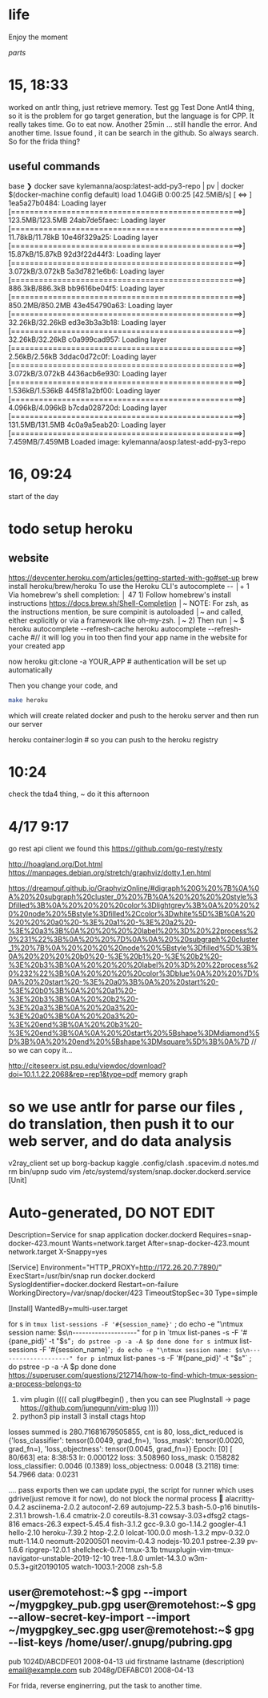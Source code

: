 # life
Enjoy the moment


*parts*

# 15, 18:33
worked on antlr thing, just retrieve memory.
Test gg
Test Done
Antl4 thing, so it is the problem for go target generation, but the language is for CPP.
It really takes time. Go to eat now.
Another 25min ... still handle the error.
And another time. Issue found , it can be search in the github. So always search.
So for the frida thing?


## useful commands
base ❯ docker save kylemanna/aosp:latest-add-py3-repo |  pv | docker $(docker-machine config default) load
1.04GiB 0:00:25 [42.5MiB/s] [                               <=>                                                                  ]
1ea5a27b0484: Loading layer [==================================================>]  123.5MB/123.5MB
24ab7de5faec: Loading layer [==================================================>]  11.78kB/11.78kB
10e46f329a25: Loading layer [==================================================>]  15.87kB/15.87kB
92d3f22d44f3: Loading layer [==================================================>]  3.072kB/3.072kB
5a3d7821e6b6: Loading layer [==================================================>]  886.3kB/886.3kB
bb9616be04f5: Loading layer [==================================================>]  850.2MB/850.2MB
43e454790a63: Loading layer [==================================================>]  32.26kB/32.26kB
ed3e3b3a3b18: Loading layer [==================================================>]  32.26kB/32.26kB
c0a999cad957: Loading layer [==================================================>]   2.56kB/2.56kB
3ddac0d72c0f: Loading layer [==================================================>]  3.072kB/3.072kB
4436acb6e930: Loading layer [==================================================>]  1.536kB/1.536kB
445f81a2bf00: Loading layer [==================================================>]  4.096kB/4.096kB
b7cda028720d: Loading layer [==================================================>]  131.5MB/131.5MB
4c0a9a5eab20: Loading layer [==================================================>]  7.459MB/7.459MB
Loaded image: kylemanna/aosp:latest-add-py3-repo

# 16, 09:24
start of the day
# todo setup heroku

## website
https://devcenter.heroku.com/articles/getting-started-with-go#set-up
brew install heroku/brew/heroku
To use the Heroku CLI's autocomplete --                                                                                                                       │+   1                                                                                   Via homebrew's shell completion:                                                                                                                            │  47
    1) Follow homebrew's install instructions https://docs.brew.sh/Shell-Completion                                                                           │~
        NOTE: For zsh, as the instructions mention, be sure compinit is autoloaded                                                                            │~
              and called, either explicitly or via a framework like oh-my-zsh.                                                                                │~
    2) Then run                                                                                                                                               │~      $ heroku autocomplete --refresh-cache
    heroku autocomplete --refresh-cache
#// it will log you in too
then find your app name in the website for your created app

now 
heroku git:clone -a YOUR_APP # authentication will be set up automatically

Then you change your code, and 
```sh
make heroku
```
which will create related docker and push to the heroku server and then run our server

 
heroku container:login # so you can push to the heroku registry
# 10:24
check the tda4 thing, ~ do it this afternoon

# 4/17 9:17

go rest api client
we found this https://github.com/go-resty/resty

http://hoagland.org/Dot.html
https://manpages.debian.org/stretch/graphviz/dotty.1.en.html

https://dreampuf.github.io/GraphvizOnline/#digraph%20G%20%7B%0A%0A%20%20subgraph%20cluster_0%20%7B%0A%20%20%20%20style%3Dfilled%3B%0A%20%20%20%20color%3Dlightgrey%3B%0A%20%20%20%20node%20%5Bstyle%3Dfilled%2Ccolor%3Dwhite%5D%3B%0A%20%20%20%20a0%20-%3E%20a1%20-%3E%20a2%20-%3E%20a3%3B%0A%20%20%20%20label%20%3D%20%22process%20%231%22%3B%0A%20%20%7D%0A%0A%20%20subgraph%20cluster_1%20%7B%0A%20%20%20%20node%20%5Bstyle%3Dfilled%5D%3B%0A%20%20%20%20b0%20-%3E%20b1%20-%3E%20b2%20-%3E%20b3%3B%0A%20%20%20%20label%20%3D%20%22process%20%232%22%3B%0A%20%20%20%20color%3Dblue%0A%20%20%7D%0A%20%20start%20-%3E%20a0%3B%0A%20%20start%20-%3E%20b0%3B%0A%20%20a1%20-%3E%20b3%3B%0A%20%20b2%20-%3E%20a3%3B%0A%20%20a3%20-%3E%20a0%3B%0A%20%20a3%20-%3E%20end%3B%0A%20%20b3%20-%3E%20end%3B%0A%0A%20%20start%20%5Bshape%3DMdiamond%5D%3B%0A%20%20end%20%5Bshape%3DMsquare%5D%3B%0A%7D
// so we can copy it...

http://citeseerx.ist.psu.edu/viewdoc/download?doi=10.1.1.22.2068&rep=rep1&type=pdf
memory graph

# so we use antlr for parse our files , do translation, then push it to our web server, and do data analysis
v2ray_client set up
borg-backup
kaggle
.config/clash
.spacevim.d
notes.md 
rm bin/upnp
sudo vim /etc/systemd/system/snap.docker.dockerd.service
[Unit]
# Auto-generated, DO NOT EDIT
Description=Service for snap application docker.dockerd
Requires=snap-docker-423.mount
Wants=network.target
After=snap-docker-423.mount network.target
X-Snappy=yes

[Service]
Environment="HTTP_PROXY=http://172.26.20.7:7890/"
ExecStart=/usr/bin/snap run docker.dockerd
SyslogIdentifier=docker.dockerd
Restart=on-failure
WorkingDirectory=/var/snap/docker/423
TimeoutStopSec=30
Type=simple

[Install]
WantedBy=multi-user.target

for s in `tmux list-sessions -F '#{session_name}'` ; do
  echo -e "\ntmux session name: $s\n--------------------"
  for p in `tmux list-panes -s -F '#{pane_pid}' -t "$s"` ; do
    pstree -p -a -A $p
  done
done
for s in `tmux list-sessions -F '#{session_name}'` ; do
  echo -e "\ntmux session name: $s\n--------------------"
  for p in `tmux list-panes -s -F '#{pane_pid}' -t "$s"` ; do
    pstree -p -a -A $p
  done
done
https://superuser.com/questions/212714/how-to-find-which-tmux-session-a-process-belongs-to

1. vim plugin ((((  call plug#begin() , then you can see PlugInstall -> page        https://github.com/junegunn/vim-plug ))))
2. python3 pip install 
3 install ctags
htop


losses summed is 280.71681679505855, cnt is 80, loss_dict_reduced is {'loss_classifier': tensor(0.0049, grad_fn=<NllLossBackward>), 'loss_mask': tensor(0.0020, grad_fn=<MeanBackward0>), 'loss_objectness': tensor(0.0045, grad_fn=<BinaryCrossEntropyWithLogitsBackward>)}
Epoch: [0]  [ 80/663]  eta: 8:38:53  lr: 0.000122  loss: 3.508960  loss_mask: 0.158282  loss_classifier: 0.0046 (0.1389)  loss_objectness: 0.0048 (3.2118)  time: 54.7966  data: 0.0231

....
pass exports
then we can update pypi, the script for runner which uses gdrive(just remove it for now), do not block the normal process

alacritty-0.4.2
asciinema-2.0.2
autoconf-2.69
autojump-22.5.3
bash-5.0-p16
binutils-2.31.1
browsh-1.6.4
cmatrix-2.0
coreutils-8.31
cowsay-3.03+dfsg2
ctags-816
emacs-26.3
expect-5.45.4
fish-3.1.2
gcc-9.3.0
go-1.14.2
googler-4.1
hello-2.10
heroku-7.39.2
htop-2.2.0
lolcat-100.0.0
mosh-1.3.2
mpv-0.32.0
mutt-1.14.0
neomutt-20200501
neovim-0.4.3
nodejs-10.20.1
pstree-2.39
pv-1.6.6
ripgrep-12.0.1
shellcheck-0.7.1
tmux-3.1b
tmuxplugin-vim-tmux-navigator-unstable-2019-12-10
tree-1.8.0
umlet-14.3.0
w3m-0.5.3+git20190105
watch-1003.1-2008
zsh-5.8

user@remotehost:~$ gpg --import ~/mygpgkey_pub.gpg
 user@remotehost:~$ gpg --allow-secret-key-import --import ~/mygpgkey_sec.gpg
user@remotehost:~$ gpg --list-keys
/home/user/.gnupg/pubring.gpg
--------------------------------
pub 1024D/ABCDFE01 2008-04-13
uid firstname lastname (description) <email@example.com>
sub 2048g/DEFABC01 2008-04-13

For frida, reverse enginerring, put the task to another time.
